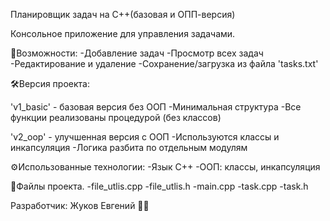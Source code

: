 Планировщик задач на С++(базовая и ОПП-версия)

Консольное приложение для управления задачами.

📝Возможности:
-Добавление задач
-Просмотр всех задач
-Редактирование и удаление
-Сохранение/загрузка из файла 'tasks.txt'

🛠Версия проекта:

'v1_basic' - базовая версия без ООП
-Минимальная структура
-Все функции реализованы процедурой (без классов)

'v2_oop' - улучшенная версия с ООП
-Используются классы и инкапсуляция
-Логика разбита по отдельным модулям

⚙️Использованные технологии:
-Язык С++
-ООП: классы, инкапсуляция

📂Файлы проекта.
-file_utlis.cpp
-file_utlis.h
-main.cpp
-task.cpp
-task.h

Разработчик: Жуков Евгений 👨‍💻